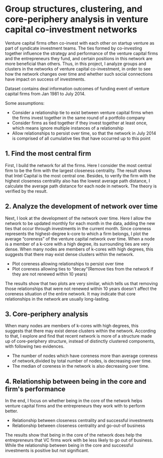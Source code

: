 # Group structures, clustering, and core-periphery analysis in venture capital co-investment networks
Venture capital firms often co-invest with each other on startup venture as part of syndicate investment teams. The ties formed by co-investing together influence the strategy and performance of the venture capital firms and the entrepreneurs they fund, and certain positions in this network are more beneficial than others. Thus, in this project, I analyze groups and clusters in the networks of venture capital co-investment, in order to see how the network changes over time and whether such social connections have impact on success of investments. 

Dataset contains deal information outcomes of funding event of venture capital firms from Jan 1981 to July 2014.

Some assumptions:
* Consider a relationship tie to exist between venture capital firms when the firms invest together in the same round of a portfolio company
* Consider firms as tied together if they invest together at least once, which means ignore multiple instances of a relationship
* Allow relationships to persist over time, so that the network in July 2014 is comprised of all cumulative ties that have occurred up to this point

## 1. Find the most central firm
First, I build the network for all the firms. Here I consider the most central firm to be the firm with the largest closeness centrality. The result shows that Intel Capital is the most central one. Besides, to verify the firm with the highest closeness centrality also has the lowest
average path distance, I calculate the average path distance for each node in network. The theory is verified by the result.
## 2. Analyze the development of network over time
Next, I look at the development of the network over time. Here I allow the network to be updated monthly for each month in the data, adding the new ties that occur through investments in the current month. Since coreness represents the highest-degree k-core to which a firm belongs, I plot the average “coreness” of the venture capital network over time. When a node is a member of a k-core with a high degree, its surrounding ties are very dense. When many nodes are members of k-cores with high degrees, this suggests that there may exist dense clusters within the network.
* Plot coreness allowing relationships to persist over time
* Plot coreness allowing ties to “decay”(Remove ties from the network if they are not renewed within 10 years)

The results show that two plots are very similar, which tells us that removing those relationships that were not renewed within 10 years doesn't affect the coreness situation of the entire network. It may indicate that core relationships in the network are usually long-lasting. 
## 3. Core-periphery analysis
When many nodes are members of k-cores with high degrees, this suggests that there may exist dense clusters within the network. According to that, I explore and find that recent network is more of a structure made up of core-periphery structure, instead of distinctly clustered components, with following two evidences.
* The number of nodes which have coreness more than average coreness of network,divided by total number of nodes, is decreasing over time.
* The median of coreness in the network is also decreasing over time.
## 4. Relationship between being in the core and firm's performance
In the end, I focus on whether being in the core of the network helps venture capital firms and the entrepreneurs they work with to perform better.  
* Relationship between closeness centrality and successful investments
* Relationship between closeness centrality and go-out-of business 

The results show that being in the core of the network does help the entrepreneurs that VC firms work with be less likely to go out of business. While the relationship between being in the core and successful investments is positive but not significant. 
